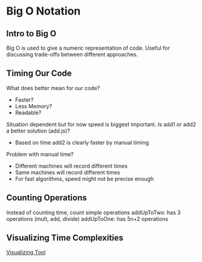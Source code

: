 # Big O Notation

## Intro to Big O
Big O is used to give a numeric representation of code.
Useful for discussing trade-offs between different approaches.

## Timing Our Code
What does better mean for our code?
- Faster?
- Less Memory?
- Readable?

Situation dependent but for now speed is biggest important.
Is add1 or add2 a better solution (add.js)?
- Based on time add2 is clearly faster by manual timing

Problem with manual time?
- Different machines will record different times
- Same machines will record different times
- For fast algorithms, speed might not be precise enough

## Counting Operations
Instead of counting time, count simple operations
addUpToTwo: has 3 operations (mult, add, divide)
addUpToOne: has 5n+2 operations

## Visualizing Time Complexities
[Visualizing Tool](https://rithmschool.github.io/function-timer-demo/)
